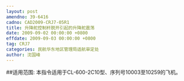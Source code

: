 ```yaml
---
layout: post
amendno: 39-6416
cadno: CAD2009-CRJ7-05R1
title: 升降舵控制杆脱开引起的升降舵震荡
date: 2009-09-02 00:00:00 +0800
effdate: 2009-09-03 00:00:00 +0800
tag: CRJ7
categories: 民航华东地区管理局适航审定处
author: 沈国峰
---
```


##适用范围:
本指令适用于CL-600-2C10型、序列号10003至10259的飞机。

